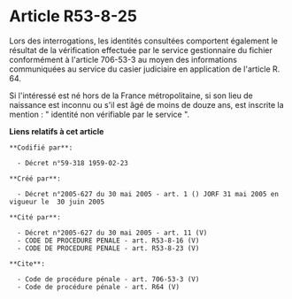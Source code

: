 # Article R53-8-25

Lors des interrogations, les identités consultées comportent également le résultat de la vérification effectuée par le
service gestionnaire du fichier conformément à l'article 706-53-3 au moyen des informations communiquées au service du casier
judiciaire en application de l'article R. 64.

Si l'intéressé est né hors de la France métropolitaine, si son lieu de naissance est inconnu ou s'il est âgé de moins de
douze ans, est inscrite la mention : " identité non vérifiable par le service ".

**Liens relatifs à cet article**

	**Codifié par**:

	  - Décret n°59-318 1959-02-23

	**Créé par**:

	  - Décret n°2005-627 du 30 mai 2005 - art. 1 () JORF 31 mai 2005 en vigueur le  30 juin 2005

	**Cité par**:

	  - Décret n°2005-627 du 30 mai 2005 - art. 11 (V)
	  - CODE DE PROCEDURE PENALE - art. R53-8-16 (V)
	  - CODE DE PROCEDURE PENALE - art. R53-8-23 (V)

	**Cite**:

	  - Code de procédure pénale - art. 706-53-3 (V)
	  - Code de procédure pénale - art. R64 (V)
